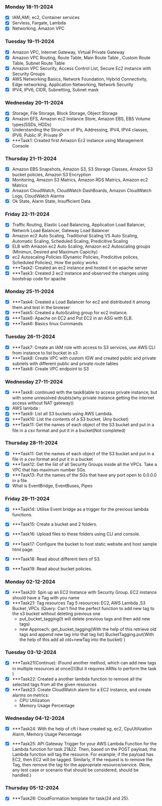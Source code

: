 ### Monday 18-11-2024

- [x] IAM,AMI, ec2, Container services
- [x] Servless, Fargate, Lambda
- [x] Networking, Amazon VPC

### Tuesday 19-11-2024

- [x] Amazon VPC, Internet Gateway, Virtual Private Gateway
- [x] Amazon VPC Routing, Route Table, Main Route Table , Custom Route Table, Subnet Route Table
- [x] Amazon VPC Security, Access Control List, Secure Ec2 instance with Security Groups
- [x] AWS Networking Basics, Network Foundation, Hybrid Connectivity, Edge networking, Application Networking, Network Security
- [x] IPV4, IPV6, CIDR, Subnetting, Subnet mask

### Wednesday 20-11-2024

- [x] Storage, File Storage, Block Storage, Object Storage
- [x] Amazon EFS, Amazon ec2 Instance Store, Amazon EBS, EBS Volume types(SSDs, HDDs)
- [x] Understanding the Structure of IPs, Addressing, IPV4, IPV4 classes, IPV6, Public IP, Private IP
- [x] \*\*\*Task1: Created first Amazon Ec2 instance using Management Console

### Thursday 21-11-2024

- [x] Amazon EBS Snapshots, Amazon S3, S3 Storage Classes, Amazon S3 bucket policies, Amazon S3 Encryption
- [x] Monitoring, Amazon S3 Matrics, Amazon RDS Matrics, Amazon ec2 Matrics
- [x] Amazon CloudWatch, CloudWatch DashBoards, Amazon CloudWatch Logs, CloudWatch Alarms
- [x] Ok State, Alarm State, Insufficient Data

### Friday 22-11-2024

- [x] Traffic Routing, Elastic Load Balancing, Application Load Balancer, Network Load Balancer, Gateway Load Balancer
- [x] Amazon ec2 Auto Scaling, Traditional Scaling VS Auto Scaling, Automatic Scaling, Scheduled Scaling, Predicitive Scaling
- [x] ELB with Amazon ec2 Auto Scaling, Amazon ec2 Autoscaling groups (Minimun, Desired and Maximum Capicity)
- [x] ec2 Autoscaling Policies (Dynamic Policies, Predicitive polices, Scheduled Policies), How the policy works
- [x] \*\*\*Task2: Created an ec2 instance and hosted it on apache server
- [x] \*\*\*Task3: Created 2 ec2 instance and observed the changes using bootstrap code for apache

### Monday 25-11-2024

- [x] \*\*\*Task4: Created a Load Balancer for ec2 and distributed it among them and test in the browser
- [x] \*\*\*Task5: Created a AutoScaling group for ec2 instance.
- [x] \*\*\*Task6: Apache on EC2 and Put EC2 in an ASG with ELB.
- [x] \*\*\*Task6: Basics linux Commands

### Tuesday 26-11-2024

- [x] \*\*\*Task7: Create an IAM role with access to S3 services, use AWS CLI from instance to list bucket in s3
- [x] \*\*\*Task8: Create VPC with custom IGW and created public and private subnets with different public and private route tables
- [x] \*\*\*Task8: Create VPC endpoint to S3

### Wednesday 27-11-2024

- [x] \*\*\*Task8: continued with the task8(able to access private instance, but with some unresolved doubts(why private instance getting the internet access without NAT gateway))
- [x] AWS lambda :
- [x] \*\*\*Task9: List all S3 buckets using AWS Lambda.
- [x] \*\*\*Task10: List the contents of a S3 bucket. (Any bucket)
- [x] \*\*\*Task11: Get the names of each object of the S3 bucket and put in a file in a csv format and put it in a bucket(Not completed)

### Thursday 28-11-2024

- [x] \*\*\*Task11: Get the names of each object of the S3 bucket and put in a file in a csv format and put it in a bucket
- [x] \*\*\*Task12: Get the list of all Security Groups inside all the VPCs. Take a VPC that has maximum number SGs.
- [x] \*\*\*Task13: Put the names of the SGs that have any port open to 0.0.0.0 in a file.
- [x] What is EventBridge, EventBuses, Pipes

### Friday 29-11-2024

- [x] \*\*\*Task14: Utilise Event bridge as a trigger for the previous lambda functions.
- [x] \*\*\*Task15: Create a bucket and 2 folders.
- [x] \*\*\*Task16: Upload files to these folders using CLI and console.
- [x] \*\*\*Task17: Configure the bucket to host static website and host sample html page.
- [x] \*\*\*Task18: Read about different tiers of S3.
- [x] \*\*\*Task19: Read about bucket policies.


### Monday 02-12-2024
- [x] \*\*\*Task20: Spin up an EC2 Instance with Security Group. EC2 instance should have a Tag with you name
- [x] \*\*\*Task21: Tag resources Tag 5 resources: EC2, AWS Lambda ,S3 Bucket ,VPCs  
    (Query: Can't find the perfect function to add new tag to the s3 bucket without deleting previous one
    * put_bucket_tagging(It will delete previous tags and then add new tags)
    * new Approach: get_bucket_tagging(With the help of this retrieve old tags and append new tag into that tag list)
      BucketTagging.put(With the help of this add all old+newTag into the bucket)
    )


### Tuesday 03-12-2024
- [x] \*\*\*Task21(Continue): (Found another method, which can add new tags in multiple resources at once())(But it requires ARNs to perform the task )
- [x] \*\*\*Task22: Created a another lambda function to remove all the selected tags from all the given resources
- [x] \*\*\*Task23: Create CloudWatch alarm for a EC2 instance, and create alarms on metrics:  
    * CPU Utilization  
    * Memory Usage Percentage  


### Wednesday 04-12-2024
- [x] \*\*\*Task24: With the help of cft i have created sg, ec2, CpuUtilization Alarm, Memory Usage Percentage
- [x] \*\*\*Task25: API Gateway Trigger for your AWS Lambda Function for the Lambda function for task 21&22. Then, based on the POST payload, the Lambda function will   tag the resource. For example, if the payload has EC2, then EC2 will be tagged. Similarly, if the request is to remove the Tag, then remove the tag for the appropriate resource/service. (Now, any test case or scenario that should be considered, should be handled.) 


### Thursday 05-12-2024
- [x] \*\*\*Task26: CloudFormation template for task(24 and 25).

 

            
            



